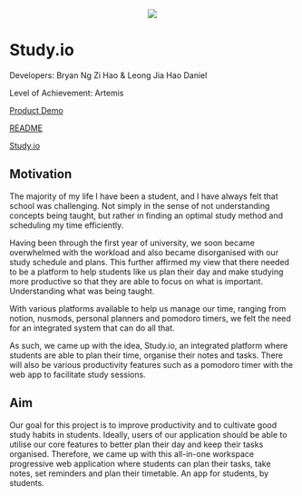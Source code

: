 <p align="center">
  <img src="https://user-images.githubusercontent.com/53109693/212123479-082ae411-dfe7-40fd-baf0-6f9d61fba958.png"/>
</p>


# Study.io

Developers: Bryan Ng Zi Hao & Leong Jia Hao Daniel

Level of Achievement: Artemis

[Product Demo](https://www.youtube.com/watch?v=nzxseNePbsY&feature=youtu.be)

[README](https://docs.google.com/document/d/1CdfOp2vmSIk7uTUQjbMNoCxIeO7O3wOCiNiM3Vjio1M/edit?usp=sharing)

[Study.io](https://study-io.herokuapp.com/)

## Motivation

The majority of my life I have been a student, and I have always felt that school was challenging. Not simply in the sense of not understanding concepts being taught, but rather in finding an optimal study method and scheduling my time efficiently. 

Having been through the first year of university, we soon became overwhelmed with the workload and also became disorganised with our study schedule and plans. This further affirmed my view that there needed to be a platform to help students like us plan their day and make studying more productive so that they are able to focus on what is important. Understanding what was being taught. 

With various platforms available to help us manage our time, ranging from notion, nusmods, personal planners and pomodoro timers, we felt the need for an integrated system that can do all that. 

As such, we came up with the idea, Study.io, an integrated platform where students are able to plan their time, organise their notes and tasks. There will also be various productivity features such as a pomodoro timer with the web app to facilitate study sessions.


## Aim

Our goal for this project is to improve productivity and to cultivate good study habits in students. Ideally, users of our application should be able to utilise our core features to better plan their day and keep their tasks organised. Therefore, we came up with this all-in-one workspace progressive web application where students can plan their tasks, take notes, set reminders and plan their timetable. An app for students, by students.

